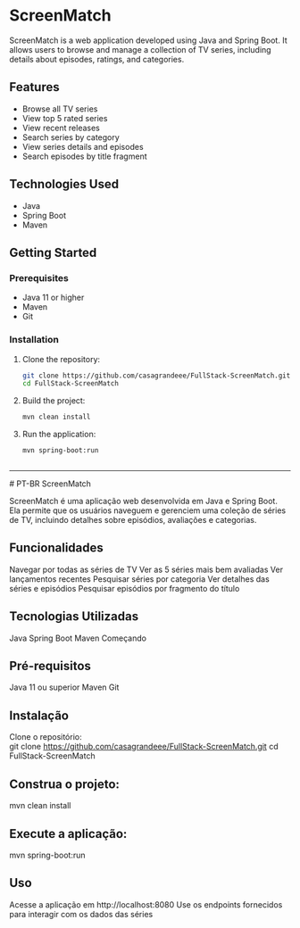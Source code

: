 # ScreenMatch

ScreenMatch is a web application developed using Java and Spring Boot. It allows users to browse and manage a collection of TV series, including details about episodes, ratings, and categories.

## Features

- Browse all TV series
- View top 5 rated series
- View recent releases
- Search series by category
- View series details and episodes
- Search episodes by title fragment

## Technologies Used

- Java
- Spring Boot
- Maven

## Getting Started

### Prerequisites

- Java 11 or higher
- Maven
- Git

### Installation

1. Clone the repository:
   ```sh
   git clone https://github.com/casagrandeee/FullStack-ScreenMatch.git
   cd FullStack-ScreenMatch
   ```
2. Build the project:
   ```sh
   mvn clean install
   ```
3. Run the application:
   ```sh
   mvn spring-boot:run
  ```
```
<hr></hr>
# PT-BR ScreenMatch

ScreenMatch é uma aplicação web desenvolvida em Java e Spring Boot. Ela permite que os usuários naveguem e gerenciem uma coleção de séries de TV, incluindo detalhes sobre episódios, avaliações e categorias.  

## Funcionalidades
Navegar por todas as séries de TV
Ver as 5 séries mais bem avaliadas
Ver lançamentos recentes
Pesquisar séries por categoria
Ver detalhes das séries e episódios
Pesquisar episódios por fragmento do título

## Tecnologias Utilizadas
Java
Spring Boot
Maven
Começando

## Pré-requisitos
Java 11 ou superior
Maven
Git

## Instalação
Clone o repositório:  
git clone https://github.com/casagrandeee/FullStack-ScreenMatch.git
cd FullStack-ScreenMatch

## Construa o projeto:  
mvn clean install

## Execute a aplicação:  
mvn spring-boot:run

## Uso
Acesse a aplicação em http://localhost:8080
Use os endpoints fornecidos para interagir com os dados das séries
